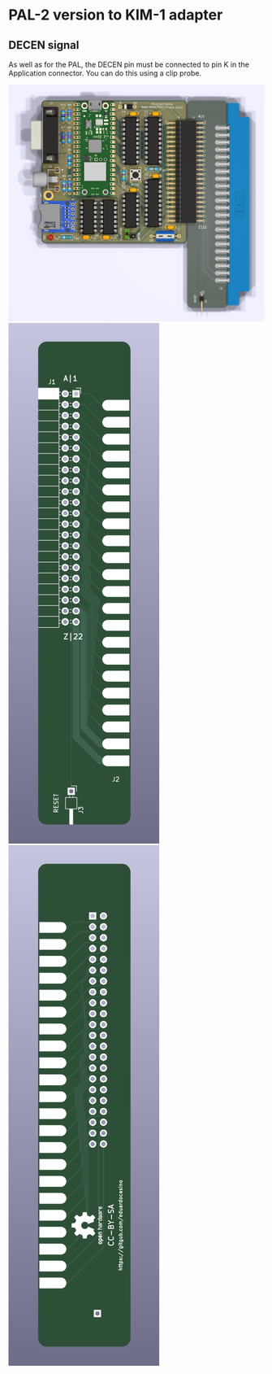# PAL-2 version to KIM-1 adapter

## DECEN signal

As well as for the PAL, the DECEN pin must be connected to pin K in the Application connector. You can do this using a clip probe.

![adapter with board](https://github.com/eduardocasino/kim-1-programmable-memory-card/blob/main/hardware/pal-2-kim-adapter/images/pal-2-kim-adapter-with-board.png?raw=true)
![adapter front](https://github.com/eduardocasino/kim-1-programmable-memory-card/blob/main/hardware/pal-2-kim-adapter/images/pal-2-kim-adapter-front.png?raw=true)
![adapter back](https://github.com/eduardocasino/kim-1-programmable-memory-card/blob/main/hardware/pal-2-kim-adapter/images/pal-2-kim-adapter-back.png?raw=true)

